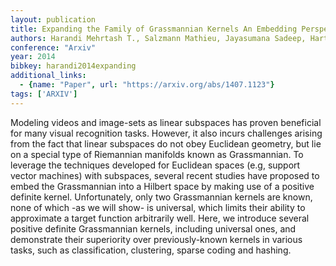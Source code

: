 ```yaml
---
layout: publication
title: Expanding the Family of Grassmannian Kernels An Embedding Perspective
authors: Harandi Mehrtash T., Salzmann Mathieu, Jayasumana Sadeep, Hartley Richard, Li Hongdong
conference: "Arxiv"
year: 2014
bibkey: harandi2014expanding
additional_links:
  - {name: "Paper", url: "https://arxiv.org/abs/1407.1123"}
tags: ['ARXIV']
---
```

Modeling videos and image-sets as linear subspaces has proven beneficial for many visual recognition tasks. However, it also incurs challenges arising from the fact that linear subspaces do not obey Euclidean geometry, but lie on a special type of Riemannian manifolds known as Grassmannian. To leverage the techniques developed for Euclidean spaces (e.g, support vector machines) with subspaces, several recent studies have proposed to embed the Grassmannian into a Hilbert space by making use of a positive definite kernel. Unfortunately, only two Grassmannian kernels are known, none of which -as we will show- is universal, which limits their ability to approximate a target function arbitrarily well. Here, we introduce several positive definite Grassmannian kernels, including universal ones, and demonstrate their superiority over previously-known kernels in various tasks, such as classification, clustering, sparse coding and hashing.
